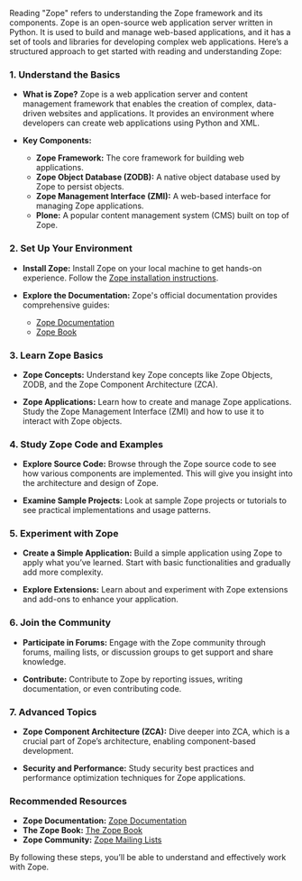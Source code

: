 Reading "Zope" refers to understanding the Zope framework and its components. Zope is an open-source web application server written in Python. It is used to build and manage web-based applications, and it has a set of tools and libraries for developing complex web applications. Here’s a structured approach to get started with reading and understanding Zope:

### 1. **Understand the Basics**

   - **What is Zope?**
     Zope is a web application server and content management framework that enables the creation of complex, data-driven websites and applications. It provides an environment where developers can create web applications using Python and XML.

   - **Key Components:**
     - **Zope Framework:** The core framework for building web applications.
     - **Zope Object Database (ZODB):** A native object database used by Zope to persist objects.
     - **Zope Management Interface (ZMI):** A web-based interface for managing Zope applications.
     - **Plone:** A popular content management system (CMS) built on top of Zope.

### 2. **Set Up Your Environment**

   - **Install Zope:**
     Install Zope on your local machine to get hands-on experience. Follow the [Zope installation instructions](https://zope.readthedocs.io/en/latest/INSTALL.html).

   - **Explore the Documentation:**
     Zope's official documentation provides comprehensive guides:
     - [Zope Documentation](https://zope.readthedocs.io/en/latest/)
     - [Zope Book](https://zope.readthedocs.io/en/latest/ZopeBook.html)

### 3. **Learn Zope Basics**

   - **Zope Concepts:**
     Understand key Zope concepts like Zope Objects, ZODB, and the Zope Component Architecture (ZCA). 

   - **Zope Applications:**
     Learn how to create and manage Zope applications. Study the Zope Management Interface (ZMI) and how to use it to interact with Zope objects.

### 4. **Study Zope Code and Examples**

   - **Explore Source Code:**
     Browse through the Zope source code to see how various components are implemented. This will give you insight into the architecture and design of Zope.

   - **Examine Sample Projects:**
     Look at sample Zope projects or tutorials to see practical implementations and usage patterns.

### 5. **Experiment with Zope**

   - **Create a Simple Application:**
     Build a simple application using Zope to apply what you’ve learned. Start with basic functionalities and gradually add more complexity.

   - **Explore Extensions:**
     Learn about and experiment with Zope extensions and add-ons to enhance your application.

### 6. **Join the Community**

   - **Participate in Forums:**
     Engage with the Zope community through forums, mailing lists, or discussion groups to get support and share knowledge.

   - **Contribute:**
     Contribute to Zope by reporting issues, writing documentation, or even contributing code.

### 7. **Advanced Topics**

   - **Zope Component Architecture (ZCA):**
     Dive deeper into ZCA, which is a crucial part of Zope’s architecture, enabling component-based development.

   - **Security and Performance:**
     Study security best practices and performance optimization techniques for Zope applications.

### Recommended Resources

- **Zope Documentation:** [Zope Documentation](https://zope.readthedocs.io/en/latest/)
- **The Zope Book:** [The Zope Book](https://zope.readthedocs.io/en/latest/ZopeBook.html)
- **Zope Community:** [Zope Mailing Lists](https://zope.readthedocs.io/en/latest/community.html)

By following these steps, you’ll be able to understand and effectively work with Zope.
